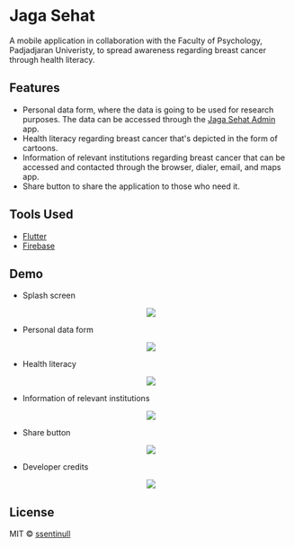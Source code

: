 # Jaga Sehat

A mobile application in collaboration with the Faculty of Psychology, Padjadjaran Univeristy, to spread awareness regarding breast cancer through health literacy. 

## Features

- Personal data form, where the data is going to be used for research purposes. The data can be accessed through the [Jaga Sehat Admin](https://github.com/ssentinull/jaga-sehat-admin) app.
- Health literacy regarding breast cancer that's depicted in the form of cartoons.
- Information of relevant institutions regarding breast cancer that can be accessed and contacted through the browser, dialer, email, and maps app.
- Share button to share the application to those who need it.

## Tools Used

- [Flutter](https://flutter.dev/)
- [Firebase](https://firebase.google.com/)

## Demo

- Splash screen

<p align="center">
  <img src="https://media.giphy.com/media/wU1uH5wyPlPe5za9Bb/giphy.gif">
</p>

- Personal data form

<p align="center">
  <img src="https://media.giphy.com/media/tq2q70AhidXaq1r8R9/giphy.gif">
</p>

- Health literacy

<p align="center">
  <img src="https://media.giphy.com/media/jCgMogZs3UlI6wnBXE/giphy.gif">
</p>

- Information of relevant institutions

<p align="center">
  <img src="https://media.giphy.com/media/k2CWCSlnQGsiBDffJ6/giphy.gif">
</p>

- Share button

<p align="center">
  <img src="https://media.giphy.com/media/2iN6hHJZf4Rb4KALAK/giphy.gif">
</p>

- Developer credits

<p align="center">
  <img src="https://media.giphy.com/media/PuLUuscgYpnShWZJ5G/giphy.gif">
</p>

## License

MIT © [ssentinull](https://github.com/ssentinull)